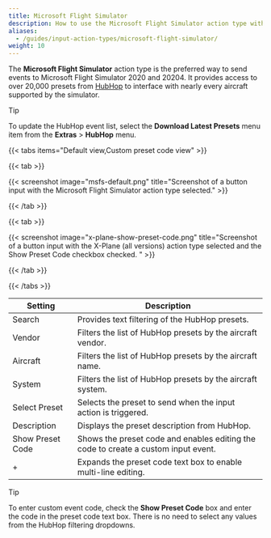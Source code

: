 ```yaml
---
title: Microsoft Flight Simulator
description: How to use the Microsoft Flight Simulator action type with MobiFlight.
aliases:
  - /guides/input-action-types/microsoft-flight-simulator/
weight: 10
---
```


The **Microsoft Flight Simulator** action type is the preferred way to send events to Microsoft Flight Simulator 2020 and 20204. It provides access to over 20,000 presets from [HubHop](https://www.hubhop.com/) to interface with nearly every aircraft supported by the simulator.

> [!TIP]
> To update the HubHop event list, select the **Download Latest Presets** menu item from the **Extras** > **HubHop** menu.

{{< tabs items="Default view,Custom preset code view" >}}

{{< tab >}}

{{< screenshot image="msfs-default.png" title="Screenshot of a button input with the Microsoft Flight Simulator action type selected." >}}

{{< /tab >}}

{{< tab >}}

{{< screenshot image="x-plane-show-preset-code.png" title="Screenshot of a button input with the X-Plane (all versions) action type selected and the Show Preset Code checkbox checked. " >}}

{{< /tab >}}

{{< /tabs >}}

| Setting          | Description                                                                        |
| ---------------- | ---------------------------------------------------------------------------------- |
| Search           | Provides text filtering of the HubHop presets.                                     |
| Vendor           | Filters the list of HubHop presets by the aircraft vendor.                         |
| Aircraft         | Filters the list of HubHop presets by the aircraft name.                           |
| System           | Filters the list of HubHop presets by the aircraft system.                         |
| Select Preset    | Selects the preset to send when the input action is triggered.                     |
| Description      | Displays the preset description from HubHop.                                       |
| Show Preset Code | Shows the preset code and enables editing the code to create a custom input event. |
| +                | Expands the preset code text box to enable multi-line editing.                     |

> [!TIP]
> To enter custom event code, check the **Show Preset Code** box and enter the code in the preset code text box. There is no need to select any values from the HubHop filtering dropdowns.
